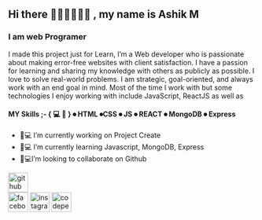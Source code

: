 ## Hi there 👨🏾‍🤝‍👨🏾🤝 , my name is Ashik M
### I am web Programer

I made this project just for Learn, 
I’m a  Web developer who is passionate about making error-free websites with client satisfaction. I have a passion for learning and sharing my knowledge with others as publicly as possible. I love to solve real-world problems. I am strategic, goal-oriented, and always work with an end goal in mind. Most of the time I work with  but some technologies I enjoy working with include  JavaScript, ReactJS as well as 

#### MY Skills ;- { 💻 📖 } ⏺ HTML  ⏺CSS ⏺ JS ⏺ REACT ⏺ MongoDB ⏺ Express

- 🔭💻 I’m currently working on Project Create 
- 🌱💻 I’m currently learning Javascript, MongoDB, Express 
- 👯💻I’m looking to collaborate on Github 


[<img src='https://cdn.jsdelivr.net/npm/simple-icons@3.0.1/icons/github.svg' alt='github' height='40'>](https://github.com/https://github.com/ashikmolla)  
[<img src='https://cdn.jsdelivr.net/npm/simple-icons@3.0.1/icons/facebook.svg' alt='facebook' height='40'>](https://www.facebook.com/https://www.facebook.com/profile.php?id=100049388054800) 
[<img src='https://cdn.jsdelivr.net/npm/simple-icons@3.0.1/icons/instagram.svg' alt='instagram' height='40'>](https://www.instagram.com/https://www.instagram.com/alliakbooribneashik//) 
[<img src='https://cdn.jsdelivr.net/npm/simple-icons@3.0.1/icons/codepen.svg' alt='codepen' height='40'>](https://codepen.io/https://leetcode.com/AshikMolla/)  


